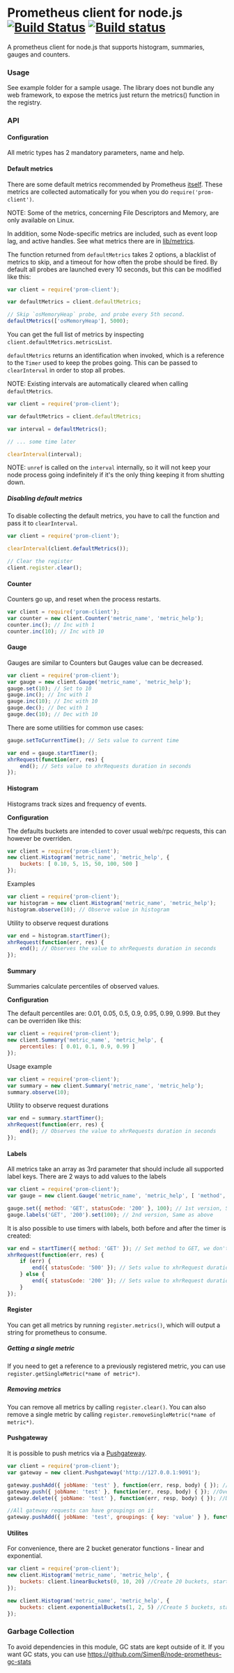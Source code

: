 # Prometheus client for node.js [![Build Status](https://travis-ci.org/siimon/prom-client.svg?branch=master)](https://travis-ci.org/siimon/prom-client) [![Build status](https://ci.appveyor.com/api/projects/status/k2e0gwonkcee3lp9/branch/master?svg=true)](https://ci.appveyor.com/project/siimon/prom-client/branch/master)

A prometheus client for node.js that supports histogram, summaries, gauges and counters.

### Usage

See example folder for a sample usage. The library does not bundle any web framework, to expose the metrics just return the metrics() function in the registry.

### API

#### Configuration

All metric types has 2 mandatory parameters, name and help.

#### Default metrics

There are some default metrics recommended by Prometheus
[itself](https://prometheus.io/docs/instrumenting/writing_clientlibs/#standard-and-runtime-collectors). These metrics are collected
automatically for you when you do `require('prom-client')`.

NOTE: Some of the metrics, concerning File Descriptors and Memory, are only available on Linux.

In addition, some Node-specific metrics are included, such as event loop lag, and active handles. See what metrics there are in
[lib/metrics](lib/metrics).

The function returned from `defaultMetrics` takes 2 options, a blacklist of metrics to skip, and a timeout for how often the probe should
be fired. By default all probes are launched every 10 seconds, but this can be modified like this:

```js
var client = require('prom-client');

var defaultMetrics = client.defaultMetrics;

// Skip `osMemoryHeap` probe, and probe every 5th second.
defaultMetrics(['osMemoryHeap'], 5000);
````

You can get the full list of metrics by inspecting `client.defaultMetrics.metricsList`.

`defaultMetrics` returns an identification when invoked, which is a reference to the `Timer` used to keep the probes going. This can be
passed to `clearInterval` in order to stop all probes.

NOTE: Existing intervals are automatically cleared when calling `defaultMetrics`.

```js
var client = require('prom-client');

var defaultMetrics = client.defaultMetrics;

var interval = defaultMetrics();

// ... some time later

clearInterval(interval);
````

NOTE: `unref` is called on the `interval` internally, so it will not keep your node process going indefinitely if it's the only thing
keeping it from shutting down.

##### Disabling default metrics

To disable collecting the default metrics, you have to call the function and pass it to `clearInterval`.

```js
var client = require('prom-client');

clearInterval(client.defaultMetrics());

// Clear the register
client.register.clear();
```

#### Counter

Counters go up, and reset when the process restarts.

```js
var client = require('prom-client');
var counter = new client.Counter('metric_name', 'metric_help');
counter.inc(); // Inc with 1
counter.inc(10); // Inc with 10
```

#### Gauge

Gauges are similar to Counters but Gauges value can be decreased.

```js
var client = require('prom-client');
var gauge = new client.Gauge('metric_name', 'metric_help');
gauge.set(10); // Set to 10
gauge.inc(); // Inc with 1
gauge.inc(10); // Inc with 10
gauge.dec(); // Dec with 1
gauge.dec(10); // Dec with 10
```

There are some utilities for common use cases:

```js
gauge.setToCurrentTime(); // Sets value to current time

var end = gauge.startTimer();
xhrRequest(function(err, res) {
	end(); // Sets value to xhrRequests duration in seconds
});
```

#### Histogram

Histograms track sizes and frequency of events.  

**Configuration**

The defaults buckets are intended to cover usual web/rpc requests, this can however be overriden.
```js
var client = require('prom-client');
new client.Histogram('metric_name', 'metric_help', {
	buckets: [ 0.10, 5, 15, 50, 100, 500 ]
});
```

Examples

```js
var client = require('prom-client');
var histogram = new client.Histogram('metric_name', 'metric_help');
histogram.observe(10); // Observe value in histogram
```

Utility to observe request durations
```js
var end = histogram.startTimer();
xhrRequest(function(err, res) {
	end(); // Observes the value to xhrRequests duration in seconds
});
```

#### Summary

Summaries calculate percentiles of observed values.

**Configuration**

The default percentiles are: 0.01, 0.05, 0.5, 0.9, 0.95, 0.99, 0.999. But they can be overriden like this:

```js
var client = require('prom-client');
new client.Summary('metric_name', 'metric_help', {
	percentiles: [ 0.01, 0.1, 0.9, 0.99 ]
});
```

Usage example

```js
var client = require('prom-client');
var summary = new client.Summary('metric_name', 'metric_help');
summary.observe(10);
```

Utility to observe request durations
```js
var end = summary.startTimer();
xhrRequest(function(err, res) {
	end(); // Observes the value to xhrRequests duration in seconds
});
```

#### Labels

All metrics take an array as 3rd parameter that should include all supported label keys. There are 2 ways to add values to the labels
```js
var client = require('prom-client');
var gauge = new client.Gauge('metric_name', 'metric_help', [ 'method', 'statusCode' ]);

gauge.set({ method: 'GET', statusCode: '200' }, 100); // 1st version, Set value 100 with method set to GET and statusCode to 200
gauge.labels('GET', '200').set(100); // 2nd version, Same as above
```

It is also possible to use timers with labels, both before and after the timer is created:
```js
var end = startTimer({ method: 'GET' }); // Set method to GET, we don't know statusCode yet
xhrRequest(function(err, res) {
	if (err) {
		end({ statusCode: '500' }); // Sets value to xhrRequest duration in seconds with statusCode 500
	} else {
		end({ statusCode: '200' }); // Sets value to xhrRequest duration in seconds with statusCode 200
	}
});
```

#### Register

You can get all metrics by running `register.metrics()`, which will output a string for prometheus to consume.

##### Getting a single metric

If you need to get a reference to a previously registered metric, you can use `register.getSingleMetric(*name of metric*)`.

##### Removing metrics

You can remove all metrics by calling `register.clear()`. You can also remove a single metric by calling
`register.removeSingleMetric(*name of metric*)`.

#### Pushgateway

It is possible to push metrics via a [Pushgateway](https://github.com/prometheus/pushgateway). 

```js
var client = require('prom-client');
var gateway = new client.Pushgateway('http://127.0.0.1:9091');

gateway.pushAdd({ jobName: 'test' }, function(err, resp, body) { }); //Add metric and overwrite old ones
gateway.push({ jobName: 'test' }, function(err, resp, body) { }); //Overwrite all metrics (use PUT)
gateway.delete({ jobName: 'test' }, function(err, resp, body) { }); //Delete all metrics for jobName

//All gateway requests can have groupings on it
gateway.pushAdd({ jobName: 'test', groupings: { key: 'value' } }, function(err, resp, body) { });
```


#### Utilites

For convenience, there are 2 bucket generator functions - linear and exponential. 

```js
var client = require('prom-client');
new client.Histogram('metric_name', 'metric_help', {
	buckets: client.linearBuckets(0, 10, 20) //Create 20 buckets, starting on 0 and a width of 10
});

new client.Histogram('metric_name', 'metric_help', {
	buckets: client.exponentialBuckets(1, 2, 5) //Create 5 buckets, starting on 1 and with a factor of 2
});
```

### Garbage Collection

To avoid dependencies in this module, GC stats are kept outside of it. If you want GC stats, you can use https://github.com/SimenB/node-prometheus-gc-stats
